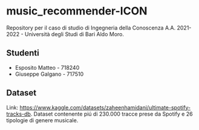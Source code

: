 # music_recommender-ICON
Repository per il caso di studio di Ingegneria della Conoscenza A.A. 2021-2022 - Università degli Studi di Bari Aldo Moro.

## Studenti
- Esposito Matteo - 718240
- Giuseppe Galgano - 717510

## Dataset
Link: https://www.kaggle.com/datasets/zaheenhamidani/ultimate-spotify-tracks-db.
Dataset contenente piú di 230.000 tracce prese da Spotify e 26 tipologie di genere musicale.

